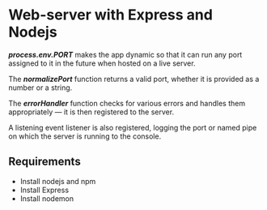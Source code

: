 # Web-server with Express and Nodejs
***process.env.PORT*** makes the app dynamic so that it can run any port assigned to it in the future when hosted on a live server.

The ***normalizePort*** function returns a valid port, whether it is provided as a number or a string.

The ***errorHandler*** function checks for various errors and handles them appropriately — it is then registered to the server.

A listening event listener is also registered, logging the port or named pipe on which the server is running to the console.

Requirements
-----------
* Install nodejs and npm
* Install Express
* Install nodemon

